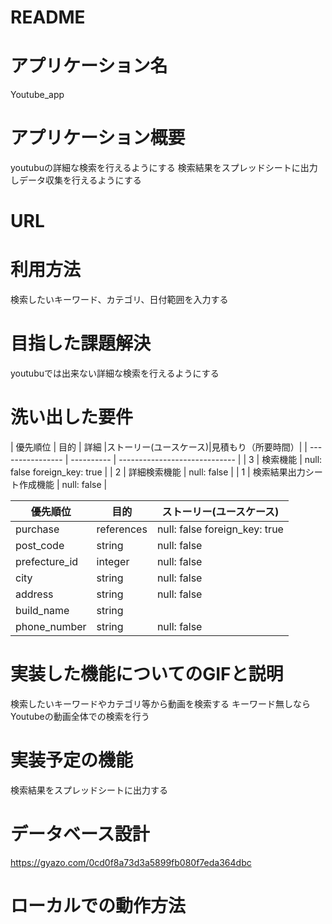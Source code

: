 # README

# アプリケーション名
Youtube_app
# アプリケーション概要
youtubuの詳細な検索を行えるようにする
検索結果をスプレッドシートに出力しデータ収集を行えるようにする
# URL

# 利用方法
検索したいキーワード、カテゴリ、日付範囲を入力する
# 目指した課題解決
youtubuでは出来ない詳細な検索を行えるようにする

# 洗い出した要件
| 優先順位   | 目的       | 詳細 |ストーリー(ユースケース)|見積もり（所要時間）|
| ---------------- | ---------- | ----------------------------- |
| 3         | 検索機能 | null: false foreign_key: true |
| 2    | 詳細検索機能   | null: false                   |
| 1    | 検索結果出力シート作成機能 | null: false                   |

| 優先順位           | 目的       | ストーリー(ユースケース)               |
| ---------------- | ---------- | ----------------------------- |
| purchase        | references | null: false foreign_key: true |
| post_code        | string     | null: false                   |
| prefecture_id    | integer    | null: false                   |
| city             | string     | null: false                   |
| address          | string     | null: false                   |
| build_name       | string     |                               |
| phone_number     | string     | null: false                   |


# 実装した機能についてのGIFと説明
検索したいキーワードやカテゴリ等から動画を検索する
キーワード無しならYoutubeの動画全体での検索を行う
# 実装予定の機能
検索結果をスプレッドシートに出力する
# データベース設計
https://gyazo.com/0cd0f8a73d3a5899fb080f7eda364dbc
# ローカルでの動作方法
